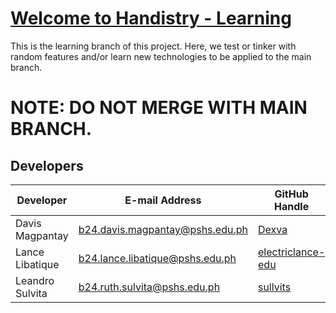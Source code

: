 # [Welcome to Handistry - Learning](https://electriclance-edu.github.io/handistry/)

This is the learning branch of this project. Here, we test or tinker with random features and/or learn new technologies to be applied to the main branch. 

# NOTE: DO NOT MERGE WITH MAIN BRANCH.

## Developers
|Developer|E-mail Address|GitHub Handle|
|-----------|----------------|---------------|
|Davis Magpantay|b24.davis.magpantay@pshs.edu.ph|[Dexva](https://github.com/Dexva)|
|Lance Libatique|b24.lance.libatique@pshs.edu.ph|[electriclance-edu](https://github.com/electriclance-edu)|
|Leandro Sulvita|b24.ruth.sulvita@pshs.edu.ph|[sullvits](https://github.com/sullvits)| 